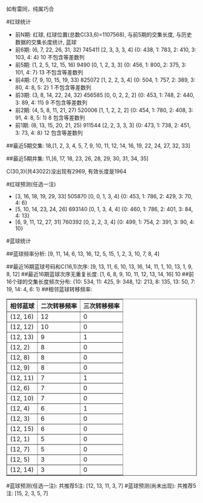 <!-- 
.. title: 双色球2014152期(2014-12-30)数据分析报告
.. slug: slott-2014152-2014-12-30-report
.. date: 2014-12-31 08:00:00 UTC+08:00
.. tags: Lottery
.. link: 
.. description: 
.. type: text
-->

如有雷同，纯属巧合

<!-- TEASER_END-->

#红球统计

- 前N期: 红球, 红球位置(总数C(33,6)=1107568), 与前5期的交集长度, 与历史数据的交集长度统计, 蓝球
- 前6期: (6, 7, 22, 26, 31, 32) 745411 [2, 3, 3, 3, 4] {0: 438, 1: 783, 2: 410, 3: 103, 4: 4} 10 不包含等差数列
- 前5期: (1, 2, 5, 12, 15, 16) 9490 [0, 1, 2, 3, 3] {0: 456, 1: 800, 2: 375, 3: 101, 4: 7} 13 不包含等差数列
- 前4期: (7, 9, 10, 15, 19, 33) 825072 [1, 2, 2, 3, 4] {0: 504, 1: 757, 2: 389, 3: 80, 4: 8, 5: 2} 1 不包含等差数列
- 前3期: (3, 8, 14, 22, 24, 32) 456585 [0, 0, 2, 2, 2] {0: 453, 1: 748, 2: 440, 3: 89, 4: 11} 9 不包含等差数列
- 前2期: (4, 5, 8, 11, 21, 27) 520006 [1, 1, 2, 2, 2] {0: 454, 1: 780, 2: 408, 3: 91, 4: 8, 5: 1} 8 包含等差数列
- 前1期: (8, 13, 15, 20, 21, 25) 911544 [2, 2, 3, 3, 3] {0: 473, 1: 738, 2: 451, 3: 73, 4: 8} 12 包含等差数列

##最近5期交集:
18,[1, 2, 3, 4, 5, 7, 9, 10, 11, 12, 14, 16, 19, 22, 24, 27, 32, 33]

##最近5期并集:
11,[6, 17, 18, 23, 26, 28, 29, 30, 31, 34, 35]

C(30,3)(共43022)没出现有2969, 
有效长度是1964

#红球预测(任选一注)

- [3, 16, 18, 19, 29, 33] 505870 [0, 0, 1, 3, 4] {0: 453, 1: 786, 2: 429, 3: 70, 4: 6}
- [5, 10, 14, 23, 24, 26] 693140 [0, 1, 3, 4, 4] {0: 460, 1: 786, 2: 401, 3: 84, 4: 13}
- [6, 9, 11, 12, 27, 31] 760392 [0, 2, 2, 3, 4] {0: 499, 1: 754, 2: 391, 3: 90, 4: 10}

#蓝球统计

##蓝球频率分析:
[9, 11, 14, 6, 13, 16, 12, 5, 15, 1, 2, 3, 10, 7, 8, 4]

##最近16期蓝球号码和C(16,1)次序:
[9, 13, 11, 6, 10, 13, 16, 14, 11, 1, 10, 13, 1, 9, 8, 12]
##最近16期蓝球次序无重复长度:
[1, 6, 8, 9, 10, 11, 12, 13, 14, 16] 10
##前16个球的交集长度频次分布:
{10: 534, 11: 425, 9: 348, 12: 213, 8: 135, 13: 50, 7: 19, 14: 4, 6: 1}
##相邻蓝球转移频率:
<table border="1" class="table table-striped dataframe">
  <thead>
    <tr style="text-align: right;">
      <th>相邻蓝球</th>
      <th>二次转移频率</th>
      <th>三次转移频率</th>
    </tr>
  </thead>
  <tbody>
    <tr>
      <td> (12, 16)</td>
      <td> 12</td>
      <td> 0</td>
    </tr>
    <tr>
      <td> (12, 12)</td>
      <td> 10</td>
      <td> 0</td>
    </tr>
    <tr>
      <td> (12, 13)</td>
      <td>  9</td>
      <td> 1</td>
    </tr>
    <tr>
      <td>  (12, 2)</td>
      <td>  8</td>
      <td> 0</td>
    </tr>
    <tr>
      <td>  (12, 8)</td>
      <td>  8</td>
      <td> 0</td>
    </tr>
    <tr>
      <td>  (12, 9)</td>
      <td>  8</td>
      <td> 0</td>
    </tr>
    <tr>
      <td> (12, 11)</td>
      <td>  7</td>
      <td> 1</td>
    </tr>
    <tr>
      <td>  (12, 6)</td>
      <td>  7</td>
      <td> 0</td>
    </tr>
    <tr>
      <td> (12, 10)</td>
      <td>  7</td>
      <td> 0</td>
    </tr>
    <tr>
      <td>  (12, 4)</td>
      <td>  6</td>
      <td> 1</td>
    </tr>
    <tr>
      <td>  (12, 3)</td>
      <td>  6</td>
      <td> 0</td>
    </tr>
    <tr>
      <td> (12, 15)</td>
      <td>  6</td>
      <td> 0</td>
    </tr>
    <tr>
      <td>  (12, 1)</td>
      <td>  5</td>
      <td> 0</td>
    </tr>
    <tr>
      <td>  (12, 7)</td>
      <td>  5</td>
      <td> 0</td>
    </tr>
    <tr>
      <td>  (12, 5)</td>
      <td>  3</td>
      <td> 0</td>
    </tr>
    <tr>
      <td> (12, 14)</td>
      <td>  3</td>
      <td> 0</td>
    </tr>
  </tbody>
</table>
#蓝球预测(任选一注):
共推荐5注: [12, 13, 11, 3, 7]
#蓝球预测(尚未出现):
共推荐5注: [15, 2, 3, 5, 7]

